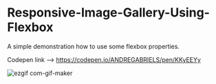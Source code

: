 # Responsive-Image-Gallery-Using-Flexbox
A simple demonstration how to use some flexbox properties. 

Codepen link --> https://codepen.io/ANDREGABRIELS/pen/KKyEEYy

![ezgif com-gif-maker](https://user-images.githubusercontent.com/60861872/156952417-9a809fd2-7288-4cde-9124-156ed647c870.gif)
